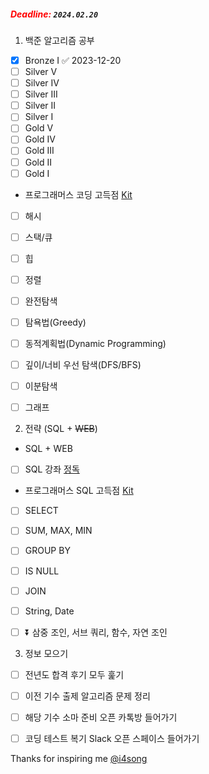 
#####  <span style="color:red"><strong>Deadline:</strong></span> `2024.02.20`


1. 백준 알고리즘 공부
- [x] Bronze I ✅ 2023-12-20
- [ ] Silver V
- [ ] Silver IV
- [ ] Silver III
- [ ] Silver II
- [ ] Silver I
- [ ] Gold V
- [ ] Gold IV
- [ ] Gold III
- [ ] Gold II
- [ ] Gold I

- 프로그래머스 코딩 고득점 [Kit](https://school.programmers.co.kr/learn/challenges?tab=algorithm_practice_kit)
- [ ] 해시
- [ ] 스택/큐
- [ ] 힙
- [ ] 정렬
- [ ] 완전탐색
- [ ] 탐욕법(Greedy)
- [ ] 동적계획법(Dynamic Programming)
- [ ] 깊이/너비 우선 탐색(DFS/BFS)
- [ ] 이분탐색
- [ ] 그래프


2. 전략 (SQL + ~~WEB~~)
- SQL + WEB
- [ ] SQL 강좌 [정독](https://www.youtube.com/watch?v=vgIc4ctNFbc)

- 프로그래머스 SQL 고득점 [Kit](https://school.programmers.co.kr/learn/challenges?tab=sql_practice_kit)
- [ ] SELECT
- [ ] SUM, MAX, MIN
- [ ] GROUP BY
- [ ] IS NULL
- [ ] JOIN
- [ ] String, Date
- [ ] ⏬ 삼중 조인, 서브 쿼리, 함수, 자연 조인


3. 정보 모으기
- [ ] 전년도 합격 후기 모두 훑기
- [ ] 이전 기수 출제 알고리즘 문제 정리
- [ ] 해당 기수 소마 준비 오픈 카톡방 들어가기
- [ ] 코딩 테스트 복기 Slack 오픈 스페이스 들어가기




Thanks for inspiring me [@i4song](https://velog.io/@dnr6054/SW-Maestro-Checklist)